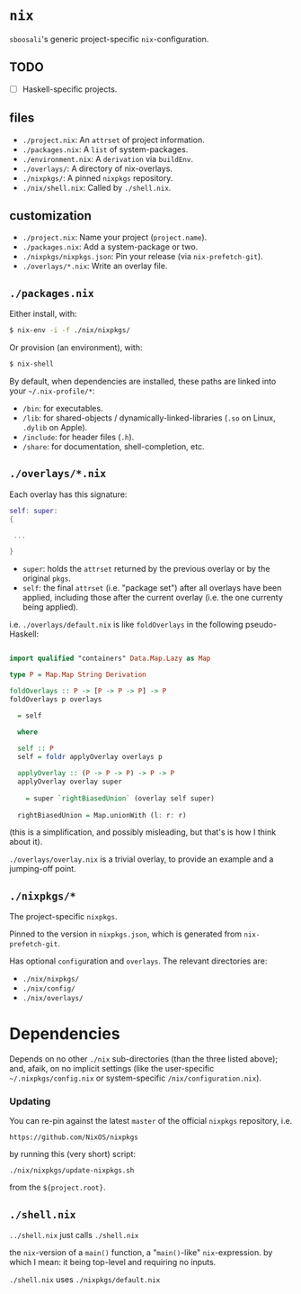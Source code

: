 # `nix`

`sboosali`'s generic project-specific `nix`-configuration.

## TODO 

  * [ ] Haskell-specific projects.

## files

* `./project.nix`: An `attrset` of project information.
* `./packages.nix`: A `list` of system-packages. 
* `./environment.nix`: A `derivation` via `buildEnv`.
* `./overlays/`: A directory of nix-overlays.
* `./nixpkgs/`: A pinned `nixpkgs` repository.
* `./nix/shell.nix`: Called by `./shell.nix`.


## customization

* `./project.nix`: Name your project (`project.name`).
* `./packages.nix`: Add a system-package or two.
* `./nixpkgs/nixpkgs.json`: Pin your release (via `nix-prefetch-git`).
* `./overlays/*.nix`: Write an overlay file.

## `./packages.nix`

Either install, with:

```bash
$ nix-env -i -f ./nix/nixpkgs/ 
```

Or provision (an environment), with:

```bash
$ nix-shell
```

By default, when dependencies are installed, these paths are linked into your `~/.nix-profile/*`:

* `/bin`: for executables.
* `/lib`: for shared-objects / dynamically-linked-libraries (`.so` on Linux, `.dylib` on Apple).
* `/include`: for header files (`.h`).
* `/share`: for documentation, shell-completion, etc.


## `./overlays/*.nix`

Each overlay has this signature:

```nix
self: super:
{

 ...

}
```

* `super`: holds the `attrset` returned by the previous overlay or by the original `pkgs`.
* `self`: the final `attrset` (i.e. "package set") after all overlays have been applied,
including those after the current overlay (i.e. the one currenty being applied).

i.e. `./overlays/default.nix` is like `foldOverlays` in the following pseudo-Haskell:

```haskell

import qualified "containers" Data.Map.Lazy as Map

type P = Map.Map String Derivation

foldOverlays :: P -> [P -> P -> P] -> P
foldOverlays p overlays 

  = self

  where
  
  self :: P
  self = foldr applyOverlay overlays p

  applyOverlay :: (P -> P -> P) -> P -> P
  applyOverlay overlay super 
    
    = super `rightBiasedUnion` (overlay self super)
  
  rightBiasedUnion = Map.unionWith (l: r: r)

```

(this is a simplification, and possibly misleading, but that's is how I think about it).

`./overlays/overlay.nix` is a trivial overlay, to provide an example and a jumping-off point.


## `./nixpkgs/*`

The project-specific `nixpkgs`.

Pinned to the version in `nixpkgs.json`, which is generated from `nix-prefetch-git`.

Has optional `config`uration and `overlays`. The relevant directories are:

- `./nix/nixpkgs/` 
- `./nix/config/`
- `./nix/overlays/`

# Dependencies

Depends on no other `./nix` sub-directories (than the three listed above);
and, afaik, on no implicit settings (like the user-specific `~/.nixpkgs/config.nix` or system-specific `/nix/configuration.nix`).

### Updating

You can re-pin against the latest `master` of the official `nixpkgs` repository, i.e.

    https://github.com/NixOS/nixpkgs

by running this (very short) script:

    ./nix/nixpkgs/update-nixpkgs.sh

from the `${project.root}`.


## `./shell.nix`

`../shell.nix` just calls `./shell.nix`

the `nix`-version of a `main()` function, a "`main()`-like" `nix`-expression. by which I mean: it being top-level and requiring no inputs.

 `./shell.nix` uses `./nixpkgs/default.nix` 

